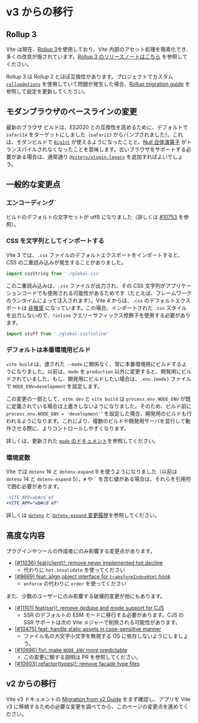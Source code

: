 # v3 からの移行

## Rollup 3

Vite は現在、[Rollup 3](https://github.com/vitejs/vite/issues/9870)を使用しており、Vite 内部のアセット処理を簡素化でき、多くの改良が施されています。[Rollup 3 のリリースノートはこちら](https://github.com/rollup/rollup/releases/tag/v3.0.0) を参照してください。

Rollup 3 は Rollup 2 とほぼ互換性があります。プロジェクトでカスタム [`rollupOptions`](../config/build-options.md#rollup-options) を使用していて問題が発生した場合、[Rollup migration guide](https://rollupjs.org/guide/en/#migration) を参照して設定を更新してください。

## モダンブラウザのベースラインの変更

最新のブラウザ ビルドは、ES2020 との互換性を高めるために、デフォルトで `safari14` をターゲットにしました（`safari13` からバンプされました）。これは、モダンビルドで [`BigInt`](https://developer.mozilla.org/ja/docs/Web/JavaScript/Reference/Global_Objects/BigInt) が使えるようになったことと、[Null 合体演算子](https://developer.mozilla.org/ja/docs/Web/JavaScript/Reference/Operators/Nullish_coalescing) がトランスパイルされなくなったことを意味します。古いブラウザをサポートする必要がある場合は、通常通り [`@vitejs/plugin-legacy`](https://github.com/vitejs/vite/tree/main/packages/plugin-legacy) を追加すればよいでしょう。

## 一般的な変更点

### エンコーディング`

ビルドのデフォルトの文字セットが utf8 になりました（詳しくは [#10753](https://github.com/vitejs/vite/issues/10753) を参照）。

### CSS を文字列としてインポートする

Vite 3 では、`.css` ファイルのデフォルトエクスポートをインポートすると、CSS の二重読み込みが発生することがありました。

```ts
import cssString from './global.css'
```

この二重読み込みは、`.css` ファイルが出力され、その CSS 文字列がアプリケーションコードでも使用される可能性があるためです（たとえば、フレームワークのランタイムによって注入されます）。Vite 4 からは、`.css` のデフォルトエクスポートは [非推奨](https://github.com/vitejs/vite/issues/11094) になっています。この場合、インポートされた `.css` スタイルを出力しないので、`?inline` クエリーサフィックス修飾子を使用する必要があります。

```ts
import stuff from './global.css?inline'
```

### デフォルトは本番環境用ビルド

`vite build` は、渡された `--mode` に関係なく、常に本番環境用にビルドするようになりました。以前は、`mode` を `production` 以外に変更すると、開発用にビルドされていました。もし、開発用にビルドしたい場合は、`.env.{mode}` ファイルで `NODE_ENV=development` を設定します。

この変更の一部として、`vite dev` と `vite build` は `process.env.NODE_ENV` が既に定義されている場合は上書きしないようになりました。そのため、ビルド前に `process.env.NODE_ENV = 'development'`' を設定した場合、開発用のビルドも行われるようになります。これにより、複数のビルドや開発用サーバを並行して動作させる際に、よりコントロールしやすくなります。

詳しくは、更新された [`mode` のドキュメント](/guide/env-and-mode.html#modes)を参照してください。

### 環境変数

Vite では `dotenv` 16 と `dotenv-expand` 9 を使うようになりました（以前は `dotenv` 14 と `dotenv-expand` 5）。`#` や `` ` `` を含む値がある場合は、それらを引用符で囲む必要があります。

```diff
-VITE_APP=ab#cd`ef
+VITE_APP="ab#cd`ef"
```

詳しくは [`dotenv`](https://github.com/motdotla/dotenv/blob/master/CHANGELOG.md) と [`dotenv-expand` 変更履歴](https://github.com/motdotla/dotenv-expand/blob/master/CHANGELOG.md)を参照してください。

## 高度な内容

プラグインやツールの作成者にのみ影響する変更点があります。

- [[#11036] feat(client)!: remove never implemented hot.decline](https://github.com/vitejs/vite/issues/11036)
  - 代わりに `hot.invalidate` を使ってください
- [[#9669] feat: align object interface for `transformIndexHtml` hook](https://github.com/vitejs/vite/issues/9669)
  - `enforce` の代わりに `order` を使ってください

また、少数のユーザーにのみ影響する破壊的変更が他にもあります。

- [[#11101] feat(ssr)!: remove dedupe and mode support for CJS](https://github.com/vitejs/vite/pull/11101)
  - SSR のデフォルトの ESM モードに移行する必要があります。CJS の SSR サポートは次の Vite メジャーで削除される可能性があります。
- [[#10475] feat: handle static assets in case-sensitive manner](https://github.com/vitejs/vite/pull/10475)
  - ファイル名の大文字小文字を無視する OS に依存しないようにしましょう。
- [[#10996] fix!: make `NODE_ENV` more predictable](https://github.com/vitejs/vite/pull/10996)
  - この変更に関する説明は PR を参照してください。
- [[#10903] refactor(types)!: remove facade type files](https://github.com/vitejs/vite/pull/10903)

## v2 からの移行

Vite v3 ドキュメントの [Migration from v2 Guide](https://v3.vitejs.dev/guide/migration.html) をまず確認し、アプリを Vite v3 に移植するための必要な変更を調べてから、このページの変更点を進めてください。
